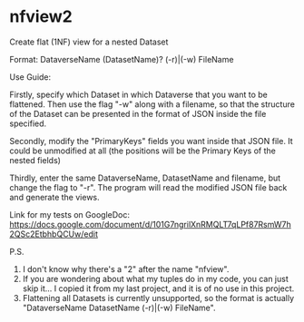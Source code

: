 # nfview2
Create flat (1NF) view for a nested Dataset

Format: DataverseName (DatasetName)? (-r)|(-w) FileName

Use Guide:

Firstly, specify which Dataset in which Dataverse that you want to be flattened. Then use the flag "-w" along with a filename, so that the structure of the Dataset can be presented in the format of JSON inside the file specified.

Secondly, modify the "PrimaryKeys" fields you want inside that JSON file. It could be unmodified at all (the positions will be the Primary Keys of the nested fields)

Thirdly, enter the same DataverseName, DatasetName and filename, but change the flag to "-r". The program will read the modified JSON file back and generate the views.


Link for my tests on GoogleDoc: https://docs.google.com/document/d/101G7ngrilXnRMQLT7qLPf87RsmW7h2QSc2EtbhbQCUw/edit

P.S. 
  1. I don't know why there's a "2" after the name "nfview". 
  2. If you are wondering about what my tuples do in my code, you can just skip it... I copied it from my last project, and it is of no use in this project.
  3. Flattening all Datasets is currently unsupported, so the format is actually "DataverseName DatasetName (-r)|(-w) FileName".
